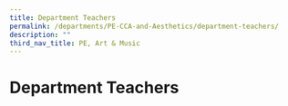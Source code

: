 ```yaml
---
title: Department Teachers
permalink: /departments/PE-CCA-and-Aesthetics/department-teachers/
description: ""
third_nav_title: PE, Art & Music
---
```

# Department Teachers